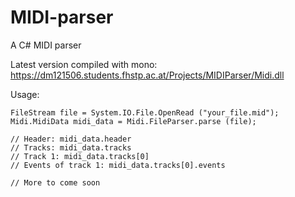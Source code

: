 MIDI-parser
===========

A C# MIDI parser

Latest version compiled with mono: https://dm121506.students.fhstp.ac.at/Projects/MIDIParser/Midi.dll

Usage:

    FileStream file = System.IO.File.OpenRead ("your_file.mid");
    Midi.MidiData midi_data = Midi.FileParser.parse (file);
    
    // Header: midi_data.header
    // Tracks: midi_data.tracks
    // Track 1: midi_data.tracks[0]
    // Events of track 1: midi_data.tracks[0].events
    
    // More to come soon